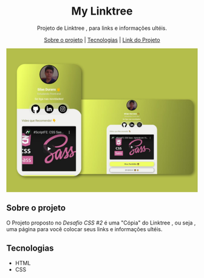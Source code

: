<h1 align="center">
  My Linktree
</h1>

<p align="center">
  Projeto de Linktree , para links e informações ultéis.
</p>

<p align="center">
  <a href="#sobre-o-projeto">Sobre o projeto</a> |
  <a href="#tecnologias">Tecnologias</a> |
  <a href="https://silasdurans.github.io/Linktree/">Link do Projeto</a>

</p>

<img align="center" src="./.github/background.jpg" />

<h2 id="sobre-o-projeto">Sobre o projeto</h2>

<p>
  O Projeto proposto no <em>Desafio CSS #2</em> é uma "Cópia" do Linktree , ou seja , uma página para você colocar seus links e informações ultéis.
</p>

<h2 id="tecnologias">Tecnologias</h2>

- HTML
- CSS